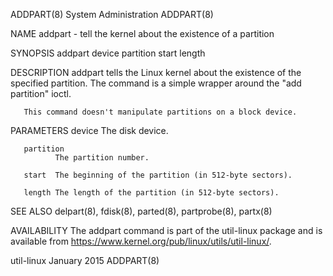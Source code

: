ADDPART(8)                                                                                                                                       System Administration                                                                                                                                       ADDPART(8)

NAME
       addpart - tell the kernel about the existence of a partition

SYNOPSIS
       addpart device partition start length

DESCRIPTION
       addpart tells the Linux kernel about the existence of the specified partition.  The command is a simple wrapper around the "add partition" ioctl.

       This command doesn't manipulate partitions on a block device.

PARAMETERS
       device The disk device.

       partition
              The partition number.

       start  The beginning of the partition (in 512-byte sectors).

       length The length of the partition (in 512-byte sectors).

SEE ALSO
       delpart(8), fdisk(8), parted(8), partprobe(8), partx(8)

AVAILABILITY
       The addpart command is part of the util-linux package and is available from https://www.kernel.org/pub/linux/utils/util-linux/.

util-linux                                                                                                                                            January 2015                                                                                                                                           ADDPART(8)
